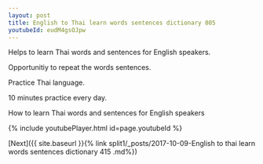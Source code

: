 ```yaml
---
layout: post
title: English to Thai learn words sentences dictionary 805 
youtubeId: eudM4gsOJpw
---
```

 
 
Helps to learn Thai words and sentences for English speakers.

Opportunitiy to repeat the words sentences. 

Practice Thai language. 
 
10 minutes practice every day. 
 
How to learn Thai words and sentences for English speakers 
 
{% include youtubePlayer.html id=page.youtubeId %}
 
 
[Next]({{ site.baseurl }}{% link  split1/_posts/2017-10-09-English to thai learn words sentences dictionary 415 .md%})
 
